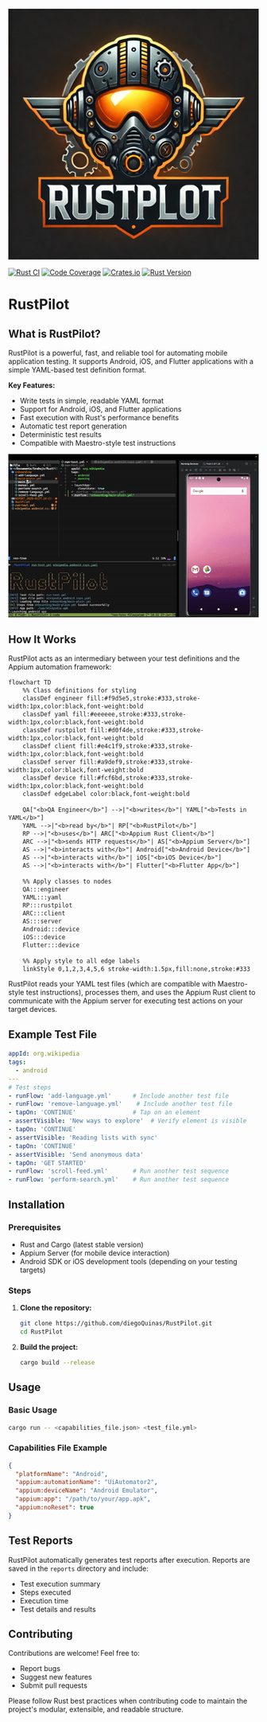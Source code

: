 ![RustPilotLogo](./assets/RustPilotLogo.png)

[![Rust CI](https://github.com/diegoQuinas/RustPilot/actions/workflows/rust-ci.yml/badge.svg)](https://github.com/diegoQuinas/RustPilot/actions/workflows/rust-ci.yml)
[![Code Coverage](https://codecov.io/gh/diegoQuinas/RustPilot/branch/main/graph/badge.svg)](https://codecov.io/gh/diegoQuinas/RustPilot)
[![Crates.io](https://img.shields.io/crates/v/rustpilot.svg)](https://crates.io/crates/rustpilot)
[![Rust Version](https://img.shields.io/badge/rust-stable-brightgreen.svg)](https://www.rust-lang.org)

# RustPilot

## What is RustPilot?

RustPilot is a powerful, fast, and reliable tool for automating mobile application testing. It supports Android, iOS, and Flutter applications with a simple YAML-based test definition format.

**Key Features:**
- Write tests in simple, readable YAML format
- Support for Android, iOS, and Flutter applications
- Fast execution with Rust's performance benefits
- Automatic test report generation
- Deterministic test results
- Compatible with Maestro-style test instructions

![gif](./assets/Showreel.gif)

## How It Works

RustPilot acts as an intermediary between your test definitions and the Appium automation framework:

```mermaid
flowchart TD
    %% Class definitions for styling
    classDef engineer fill:#f9d5e5,stroke:#333,stroke-width:1px,color:black,font-weight:bold
    classDef yaml fill:#eeeeee,stroke:#333,stroke-width:1px,color:black,font-weight:bold
    classDef rustpilot fill:#d0f4de,stroke:#333,stroke-width:1px,color:black,font-weight:bold
    classDef client fill:#e4c1f9,stroke:#333,stroke-width:1px,color:black,font-weight:bold
    classDef server fill:#a9def9,stroke:#333,stroke-width:1px,color:black,font-weight:bold
    classDef device fill:#fcf6bd,stroke:#333,stroke-width:1px,color:black,font-weight:bold
    classDef edgeLabel color:black,font-weight:bold
    
    QA["<b>QA Engineer</b>"] -->|"<b>writes</b>"| YAML["<b>Tests in YAML</b>"]
    YAML -->|"<b>read by</b>"| RP["<b>RustPilot</b>"]
    RP -->|"<b>uses</b>"| ARC["<b>Appium Rust Client</b>"]
    ARC -->|"<b>sends HTTP requests</b>"| AS["<b>Appium Server</b>"]
    AS -->|"<b>interacts with</b>"| Android["<b>Android Device</b>"]
    AS -->|"<b>interacts with</b>"| iOS["<b>iOS Device</b>"]
    AS -->|"<b>interacts with</b>"| Flutter["<b>Flutter App</b>"]
    
    %% Apply classes to nodes
    QA:::engineer
    YAML:::yaml
    RP:::rustpilot
    ARC:::client
    AS:::server
    Android:::device
    iOS:::device
    Flutter:::device
    
    %% Apply style to all edge labels
    linkStyle 0,1,2,3,4,5,6 stroke-width:1.5px,fill:none,stroke:#333
```

RustPilot reads your YAML test files (which are compatible with Maestro-style test instructions), processes them, and uses the Appium Rust client to communicate with the Appium server for executing test actions on your target devices.

## Example Test File

```yaml
appId: org.wikipedia
tags:
  - android
---
# Test steps
- runFlow: 'add-language.yml'      # Include another test file
- runFlow: 'remove-language.yml'    # Include another test file
- tapOn: 'CONTINUE'                # Tap on an element
- assertVisible: 'New ways to explore'  # Verify element is visible
- tapOn: 'CONTINUE'
- assertVisible: 'Reading lists with sync'
- tapOn: 'CONTINUE'
- assertVisible: 'Send anonymous data'
- tapOn: 'GET STARTED'
- runFlow: 'scroll-feed.yml'       # Run another test sequence
- runFlow: 'perform-search.yml'    # Run another test sequence
```

## Installation

### Prerequisites
- Rust and Cargo (latest stable version)
- Appium Server (for mobile device interaction)
- Android SDK or iOS development tools (depending on your testing targets)

### Steps

1. **Clone the repository:**
   ```bash
   git clone https://github.com/diegoQuinas/RustPilot.git
   cd RustPilot
   ```

2. **Build the project:**
   ```bash
   cargo build --release
   ```

## Usage

### Basic Usage

```bash
cargo run -- <capabilities_file.json> <test_file.yml>
```

### Capabilities File Example

```json
{
  "platformName": "Android",
  "appium:automationName": "UiAutomator2",
  "appium:deviceName": "Android Emulator",
  "appium:app": "/path/to/your/app.apk",
  "appium:noReset": true
}
```

## Test Reports

RustPilot automatically generates test reports after execution. Reports are saved in the `reports` directory and include:
- Test execution summary
- Steps executed
- Execution time
- Test details and results

## Contributing

Contributions are welcome! Feel free to:
- Report bugs
- Suggest new features
- Submit pull requests

Please follow Rust best practices when contributing code to maintain the project's modular, extensible, and readable structure.
